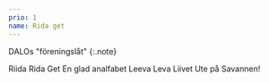 ```yaml
---
prio: 1
name: Rida get
---
```

DALOs "föreningslåt"
{:.note}

Riida Rida Get
En glad analfabet
Leeva Leva Liivet
Ute på Savannen!